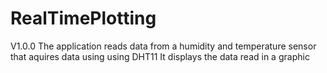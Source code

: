 # RealTimePlotting
V1.0.0
The application reads data from a humidity and temperature sensor that aquires data using using DHT11
It displays the data read in a graphic
